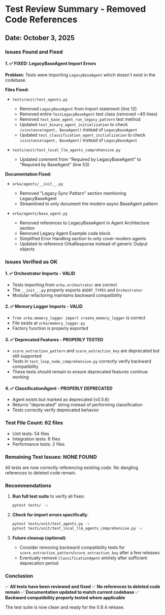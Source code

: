 # Test Review Summary - Removed Code References

## Date: October 3, 2025

### Issues Found and Fixed

#### 1. ✅ **FIXED: LegacyBaseAgent Import Errors**

**Problem:** Tests were importing `LegacyBaseAgent` which doesn't exist in the codebase.

**Files Fixed:**
- `tests/unit/test_agents.py`
  - Removed `LegacyBaseAgent` from import statement (line 12)
  - Removed entire `TestLegacyBaseAgent` test class (removed ~40 lines)
  - Removed `test_base_agent_run_legacy_pattern` test method
  - Updated `test_binary_agent_initialization` to check `isinstance(agent, BaseAgent)` instead of `LegacyBaseAgent`
  - Updated `test_classification_agent_initialization` to check `isinstance(agent, BaseAgent)` instead of `LegacyBaseAgent`

- `tests/unit/test_local_llm_agents_comprehensive.py`
  - Updated comment from "Required by LegacyBaseAgent" to "Required by BaseAgent" (line 53)

**Documentation Fixed:**
- `orka/agents/__init__.py`
  - Removed "Legacy Sync Pattern" section mentioning LegacyBaseAgent
  - Streamlined to only document the modern async BaseAgent pattern

- `orka/agents/base_agent.py`
  - Removed references to LegacyBaseAgent in Agent Architecture section
  - Removed Legacy Agent Example code block
  - Simplified Error Handling section to only cover modern agents
  - Updated to reference OrkaResponse instead of generic Output objects

### Issues Verified as OK

#### 1. ✅ **Orchestrator Imports - VALID**
- Tests importing from `orka.orchestrator` are correct
- The `__init__.py` properly exports `AGENT_TYPES` and `Orchestrator`
- Modular refactoring maintains backward compatibility

#### 2. ✅ **Memory Logger Imports - VALID**
- `from orka.memory_logger import create_memory_logger` is correct
- File exists at `orka/memory_logger.py`
- Factory function is properly exported

#### 3. ✅ **Deprecated Features - PROPERLY TESTED**
- `score_extraction_pattern` and `score_extraction_key` are deprecated but still supported
- Tests in `test_loop_node_comprehensive.py` correctly verify backward compatibility
- These tests should remain to ensure deprecated features continue working

#### 4. ✅ **ClassificationAgent - PROPERLY DEPRECATED**
- Agent exists but marked as deprecated (v0.5.6)
- Returns "deprecated" string instead of performing classification
- Tests correctly verify deprecated behavior

### Test File Count: 62 files
- Unit tests: 54 files
- Integration tests: 6 files  
- Performance tests: 2 files

### Remaining Test Issues: NONE FOUND
All tests are now correctly referencing existing code. No dangling references to deleted code remain.

### Recommendations

1. **Run full test suite** to verify all fixes:
   ```bash
   pytest tests/ -v
   ```

2. **Check for import errors specifically**:
   ```bash
   pytest tests/unit/test_agents.py -v
   pytest tests/unit/test_local_llm_agents_comprehensive.py -v
   ```

3. **Future cleanup (optional)**:
   - Consider removing backward compatibility tests for `score_extraction_pattern`/`score_extraction_key` after a few releases
   - Eventually remove `ClassificationAgent` entirely after sufficient deprecation period

### Conclusion

✅ **All tests have been reviewed and fixed**
✅ **No references to deleted code remain**
✅ **Documentation updated to match current codebase**
✅ **Backward compatibility properly tested where applicable**

The test suite is now clean and ready for the 0.9.4 release.

